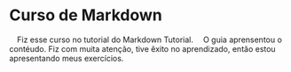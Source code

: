 # Curso de Markdown
&emsp;Fiz esse curso no tutorial do Markdown Tutorial.
&emsp;O guia aprensentou o contéudo. Fiz com muita atenção, tive êxito no aprendizado, então estou apresentando meus exercícios.
